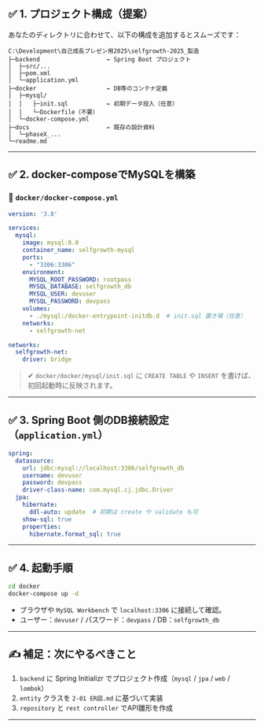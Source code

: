 ## ✅ 1. プロジェクト構成（提案）

あなたのディレクトリに合わせて、以下の構成を追加するとスムーズです：

```
C:\Development\自己成長プレゼン用2025\selfgrowth-2025_製造
├─backend                   ← Spring Boot プロジェクト
│  ├─src/...
│  ├─pom.xml
│  └─application.yml
├─docker                    ← DB等のコンテナ定義
│  ├─mysql/
│  │   ├─init.sql           ← 初期データ投入（任意）
│  │   └─Dockerfile（不要）
│  └─docker-compose.yml
├─docs                      ← 既存の設計資料
│  └─phaseX_...
└─readme.md
```

---

## ✅ 2. docker-composeでMySQLを構築

### 📄 `docker/docker-compose.yml`

```yaml
version: '3.8'

services:
  mysql:
    image: mysql:8.0
    container_name: selfgrowth-mysql
    ports:
      - "3306:3306"
    environment:
      MYSQL_ROOT_PASSWORD: rootpass
      MYSQL_DATABASE: selfgrowth_db
      MYSQL_USER: devuser
      MYSQL_PASSWORD: devpass
    volumes:
      - ./mysql:/docker-entrypoint-initdb.d  # init.sql 置き場（任意）
    networks:
      - selfgrowth-net

networks:
  selfgrowth-net:
    driver: bridge
```

> ✔ `docker/docker/mysql/init.sql` に `CREATE TABLE` や `INSERT` を書けば、初回起動時に反映されます。

---

## ✅ 3. Spring Boot 側のDB接続設定（`application.yml`）

```yaml
spring:
  datasource:
    url: jdbc:mysql://localhost:3306/selfgrowth_db
    username: devuser
    password: devpass
    driver-class-name: com.mysql.cj.jdbc.Driver
  jpa:
    hibernate:
      ddl-auto: update  # 初期は create や validate も可
    show-sql: true
    properties:
      hibernate.format_sql: true
```

---

## ✅ 4. 起動手順

```bash
cd docker
docker-compose up -d
```

* ブラウザや `MySQL Workbench` で `localhost:3306` に接続して確認。
* ユーザー：`devuser` / パスワード：`devpass` / DB：`selfgrowth_db`

---

## ✍ 補足：次にやるべきこと

1. `backend` に Spring Initializr でプロジェクト作成（`mysql` / `jpa` / `web` / `lombok`）
2. `entity` クラスを `2-01 ER図.md` に基づいて実装
3. `repository` と `rest controller` でAPI雛形を作成

---